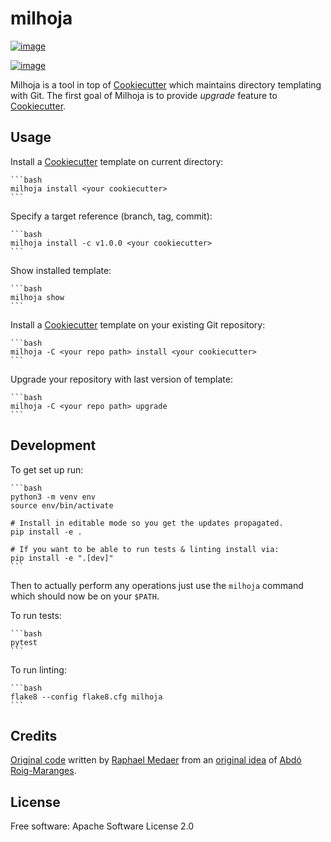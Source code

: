 # milhoja

[![image](https://img.shields.io/pypi/v/milhoja.svg)](https://pypi.python.org/pypi/milhoja)

[![image](https://img.shields.io/travis/rmedaer/milhoja.svg)](https://travis-ci.org/rmedaer/milhoja)

Milhoja is a tool in top of [Cookiecutter](https://github.com/audreyr/cookiecutter) which maintains
directory templating with Git. The first goal of Milhoja is to provide *upgrade* feature to [Cookiecutter](https://github.com/audreyr/cookiecutter).

## Usage

Install a [Cookiecutter](https://github.com/audreyr/cookiecutter)
template on current directory:

    ```bash
    milhoja install <your cookiecutter>
    ```

Specify a target reference (branch, tag, commit):

    ```bash
    milhoja install -c v1.0.0 <your cookiecutter>
    ```

Show installed template:

    ```bash
    milhoja show
    ```

Install a [Cookiecutter](https://github.com/audreyr/cookiecutter) template on your existing Git repository:

    ```bash
    milhoja -C <your repo path> install <your cookiecutter>
    ```

Upgrade your repository with last version of template:

    ```bash
    milhoja -C <your repo path> upgrade
    ```

## Development

To get set up run:

    ```bash
    python3 -m venv env
    source env/bin/activate

    # Install in editable mode so you get the updates propagated.
    pip install -e .

    # If you want to be able to run tests & linting install via:
    pip install -e ".[dev]"
    ```

Then to actually perform any operations just use the `milhoja` command which should now be on your `$PATH`.

To run tests:

    ```bash
    pytest
    ```

To run linting:

    ```bash
    flake8 --config flake8.cfg milhoja
    ```

## Credits

[Original code](https://github.com/rmedaer/milhoja) written by [Raphael Medaer](https://github.com/rmedaer) from an [original
idea](https://github.com/cookiecutter/cookiecutter/issues/784) of [Abdó Roig-Maranges](https://github.com/aroig).

## License

Free software: Apache Software License 2.0
